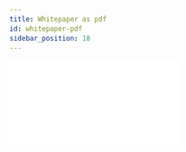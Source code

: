 ```yaml
---
title: Whitepaper as pdf
id: whitepaper-pdf
sidebar_position: 18
---
```


![whitepaper pdf](../../static/pdf/hypercerts_whitepaper_v0.pdf)
